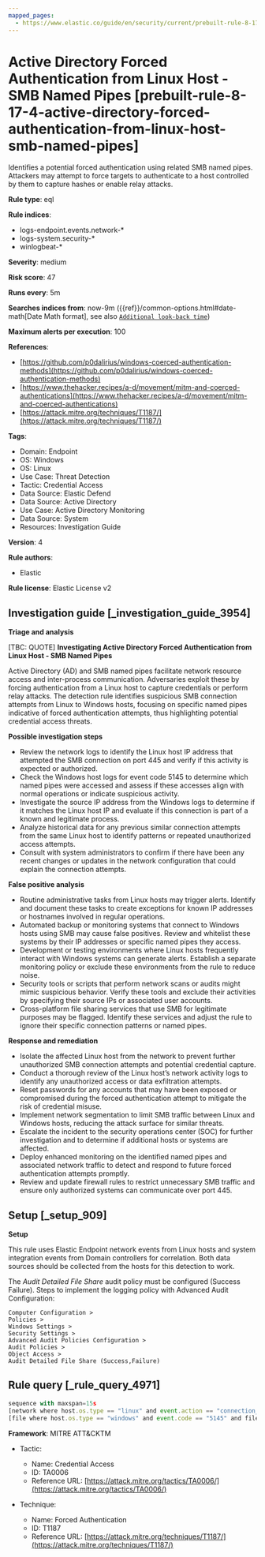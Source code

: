 ```yaml
---
mapped_pages:
  - https://www.elastic.co/guide/en/security/current/prebuilt-rule-8-17-4-active-directory-forced-authentication-from-linux-host-smb-named-pipes.html
---
```


# Active Directory Forced Authentication from Linux Host - SMB Named Pipes [prebuilt-rule-8-17-4-active-directory-forced-authentication-from-linux-host-smb-named-pipes]

Identifies a potential forced authentication using related SMB named pipes. Attackers may attempt to force targets to authenticate to a host controlled by them to capture hashes or enable relay attacks.

**Rule type**: eql

**Rule indices**:

* logs-endpoint.events.network-*
* logs-system.security-*
* winlogbeat-*

**Severity**: medium

**Risk score**: 47

**Runs every**: 5m

**Searches indices from**: now-9m ({{ref}}/common-options.html#date-math[Date Math format], see also [`Additional look-back time`](docs-content://solutions/security/detect-and-alert/create-detection-rule.md#rule-schedule))

**Maximum alerts per execution**: 100

**References**:

* [https://github.com/p0dalirius/windows-coerced-authentication-methods](https://github.com/p0dalirius/windows-coerced-authentication-methods)
* [https://www.thehacker.recipes/a-d/movement/mitm-and-coerced-authentications](https://www.thehacker.recipes/a-d/movement/mitm-and-coerced-authentications)
* [https://attack.mitre.org/techniques/T1187/](https://attack.mitre.org/techniques/T1187/)

**Tags**:

* Domain: Endpoint
* OS: Windows
* OS: Linux
* Use Case: Threat Detection
* Tactic: Credential Access
* Data Source: Elastic Defend
* Data Source: Active Directory
* Use Case: Active Directory Monitoring
* Data Source: System
* Resources: Investigation Guide

**Version**: 4

**Rule authors**:

* Elastic

**Rule license**: Elastic License v2

## Investigation guide [_investigation_guide_3954]

**Triage and analysis**

[TBC: QUOTE]
**Investigating Active Directory Forced Authentication from Linux Host - SMB Named Pipes**

Active Directory (AD) and SMB named pipes facilitate network resource access and inter-process communication. Adversaries exploit these by forcing authentication from a Linux host to capture credentials or perform relay attacks. The detection rule identifies suspicious SMB connection attempts from Linux to Windows hosts, focusing on specific named pipes indicative of forced authentication attempts, thus highlighting potential credential access threats.

**Possible investigation steps**

* Review the network logs to identify the Linux host IP address that attempted the SMB connection on port 445 and verify if this activity is expected or authorized.
* Check the Windows host logs for event code 5145 to determine which named pipes were accessed and assess if these accesses align with normal operations or indicate suspicious activity.
* Investigate the source IP address from the Windows logs to determine if it matches the Linux host IP and evaluate if this connection is part of a known and legitimate process.
* Analyze historical data for any previous similar connection attempts from the same Linux host to identify patterns or repeated unauthorized access attempts.
* Consult with system administrators to confirm if there have been any recent changes or updates in the network configuration that could explain the connection attempts.

**False positive analysis**

* Routine administrative tasks from Linux hosts may trigger alerts. Identify and document these tasks to create exceptions for known IP addresses or hostnames involved in regular operations.
* Automated backup or monitoring systems that connect to Windows hosts using SMB may cause false positives. Review and whitelist these systems by their IP addresses or specific named pipes they access.
* Development or testing environments where Linux hosts frequently interact with Windows systems can generate alerts. Establish a separate monitoring policy or exclude these environments from the rule to reduce noise.
* Security tools or scripts that perform network scans or audits might mimic suspicious behavior. Verify these tools and exclude their activities by specifying their source IPs or associated user accounts.
* Cross-platform file sharing services that use SMB for legitimate purposes may be flagged. Identify these services and adjust the rule to ignore their specific connection patterns or named pipes.

**Response and remediation**

* Isolate the affected Linux host from the network to prevent further unauthorized SMB connection attempts and potential credential capture.
* Conduct a thorough review of the Linux host’s network activity logs to identify any unauthorized access or data exfiltration attempts.
* Reset passwords for any accounts that may have been exposed or compromised during the forced authentication attempt to mitigate the risk of credential misuse.
* Implement network segmentation to limit SMB traffic between Linux and Windows hosts, reducing the attack surface for similar threats.
* Escalate the incident to the security operations center (SOC) for further investigation and to determine if additional hosts or systems are affected.
* Deploy enhanced monitoring on the identified named pipes and associated network traffic to detect and respond to future forced authentication attempts promptly.
* Review and update firewall rules to restrict unnecessary SMB traffic and ensure only authorized systems can communicate over port 445.


## Setup [_setup_909]

**Setup**

This rule uses Elastic Endpoint network events from Linux hosts and system integration events from Domain controllers for correlation. Both data sources should be collected from the hosts for this detection to work.

The *Audit Detailed File Share* audit policy must be configured (Success Failure). Steps to implement the logging policy with Advanced Audit Configuration:

```
Computer Configuration >
Policies >
Windows Settings >
Security Settings >
Advanced Audit Policies Configuration >
Audit Policies >
Object Access >
Audit Detailed File Share (Success,Failure)
```


## Rule query [_rule_query_4971]

```js
sequence with maxspan=15s
[network where host.os.type == "linux" and event.action == "connection_attempted" and destination.port == 445 and not startswith~(string(destination.ip), string(host.ip))] by host.ip, data_stream.namespace
[file where host.os.type == "windows" and event.code == "5145" and file.name : ("Spoolss", "netdfs", "lsarpc", "lsass", "netlogon", "samr", "efsrpc", "FssagentRpc")] by source.ip, data_stream.namespace
```

**Framework**: MITRE ATT&CKTM

* Tactic:

    * Name: Credential Access
    * ID: TA0006
    * Reference URL: [https://attack.mitre.org/tactics/TA0006/](https://attack.mitre.org/tactics/TA0006/)

* Technique:

    * Name: Forced Authentication
    * ID: T1187
    * Reference URL: [https://attack.mitre.org/techniques/T1187/](https://attack.mitre.org/techniques/T1187/)



